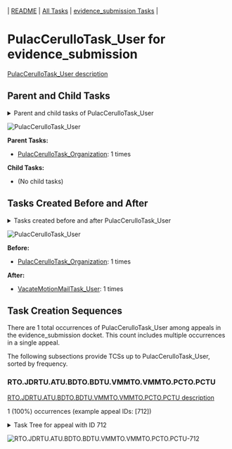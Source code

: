 <!-- DO NOT EDIT THIS FILE.  This file is autogenerated. -->
| [README](../README.md) | [All Tasks](../alltasks.md) | [evidence_submission Tasks](tasklist.md) |

# PulacCerulloTask_User for evidence_submission

[PulacCerulloTask_User description](../descr/PulacCerulloTask_User.md)

## Parent and Child Tasks

<details><summary markdown='span'>Parent and child tasks of PulacCerulloTask_User
</summary>

```
digraph G {
rankdir=LR;
node [shape=box]
"PulacCerulloTask_Organization" -> "PulacCerulloTask_User" [label=1]
}
```
</details>

![PulacCerulloTask_User](dot/PulacCerulloTask_User-parentchild.dot.png)

**Parent Tasks:**

   * [PulacCerulloTask_Organization](PulacCerulloTask_Organization.md): 1 times

**Child Tasks:**

   * (No child tasks)

## Tasks Created Before and After

<details><summary markdown='span'>Tasks created before and after PulacCerulloTask_User</summary>

```
digraph G {
rankdir=LR;

"PulacCerulloTask_User" -> "VacateMotionMailTask_User" [label=1]
"PulacCerulloTask_Organization" -> "PulacCerulloTask_User" [label=1]
}
```
</details>

![PulacCerulloTask_User](dot/PulacCerulloTask_User.dot.png)

**Before:**

   * [PulacCerulloTask_Organization](PulacCerulloTask_Organization.md): 1 times

**After:**

   * [VacateMotionMailTask_User](VacateMotionMailTask_User.md): 1 times

## Task Creation Sequences

There are 1 total occurrences of PulacCerulloTask_User among appeals in the evidence_submission docket.  This count includes multiple occurrences in a single appeal.

The following subsections provide TCSs up to PulacCerulloTask_User, sorted by frequency.

### RTO.JDRTU.ATU.BDTO.BDTU.VMMTO.VMMTO.PCTO.PCTU

[RTO.JDRTU.ATU.BDTO.BDTU.VMMTO.VMMTO.PCTO.PCTU description](../descr/RTO.JDRTU.ATU.BDTO.BDTU.VMMTO.VMMTO.PCTO.PCTU.md)

1 (100%) occurrences (example appeal IDs: [712])

<details><summary markdown='span'>Task Tree for appeal with ID 712</summary>

```
@startuml
skinparam {
  ObjectBorderColor #555
  ObjectBorderThickness 0
  ObjectFontStyle bold
  ObjectFontSize 14
  ObjectAttributeFontColor #333
  ObjectAttributeFontSize 12
}
  object 0.RootTask #8dd3c7 {
Organization
}
  object 1.JudgeDecisionReviewTask #d9d9d9 {
User
}
  object 2.AttorneyTask #bc80bd {
User
}
  object 3.BvaDispatchTask #b3de69 {
Organization
}
  object 4.BvaDispatchTask #b3de69 {
User
}
  object 5.VacateMotionMailTask #ffffb3 {
Organization
}
  object 6.VacateMotionMailTask #ffffb3 {
Organization
}
  object 7.VacateMotionMailTask #ffffb3 {
User
}
  object 8.PulacCerulloTask #bc80bd {
Organization
}
  object 9.PulacCerulloTask #bc80bd {
User  <back:white>    </back>
}
  object 10.Task #8dd3c7 {
Organization
}
  object 11.VacateMotionMailTask #ffffb3 {
User
}
  object 12.TrackVeteranTask #bebada {
Organization
}
0.RootTask -- 1.JudgeDecisionReviewTask
1.JudgeDecisionReviewTask -- 2.AttorneyTask
0.RootTask -- 3.BvaDispatchTask
3.BvaDispatchTask -- 4.BvaDispatchTask
0.RootTask -- 5.VacateMotionMailTask
5.VacateMotionMailTask -- 6.VacateMotionMailTask
6.VacateMotionMailTask -- 7.VacateMotionMailTask
7.VacateMotionMailTask -- 8.PulacCerulloTask
8.PulacCerulloTask -- 9.PulacCerulloTask
7.VacateMotionMailTask -- 10.Task
6.VacateMotionMailTask -- 11.VacateMotionMailTask
0.RootTask -- 12.TrackVeteranTask
@enduml
```
</details>

![RTO.JDRTU.ATU.BDTO.BDTU.VMMTO.VMMTO.PCTO.PCTU-712](uml/RTO.JDRTU.ATU.BDTO.BDTU.VMMTO.VMMTO.PCTO.PCTU-712.png)

